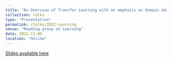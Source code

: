 ```yaml
---
title: "An Overview of Transfer Learning with an emphasis on domain adaptation (with an emphasis on domain adaptation)"
collection: talks
type: "Presentation"
permalink: /talks/2022-Learning
venue: "Reading group on Learning"
date: 2022-11-09
location: "Online"
---
```


[Slides available here](https://gozhang.github.io/talks/Learning_2022_TL.pdf)
